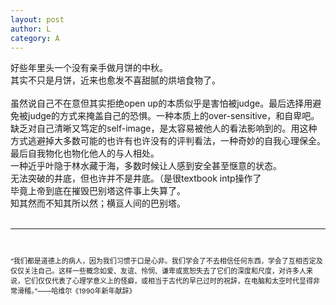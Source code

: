```yaml
---
layout: post
author: L
category: A
---
```


好些年里头一个没有亲手做月饼的中秋。<br>
其实不只是月饼，近来也愈发不喜甜腻的烘培食物了。<br>
<br>
虽然说自己不在意但其实拒绝open up的本质似乎是害怕被judge。最后选择用避免被judge的方式来掩盖自己的恐惧。一种本质上的over-sensitive，和自卑吧。缺乏对自己清晰又笃定的self-image，是太容易被他人的看法影响到的。用这种方式逃避掉大多数可能的也许有也许没有的评判看法，一种奇妙的自我心理保全。<br>
最后自我物化也物化他人的与人相处。<br>
一种近乎叶隐于林水藏于海，多数时候让人感到安全甚至惬意的状态。<br>
无法突破的井底，但也许并不是井底。（是很textbook intp操作了<br>
毕竟上帝到底在摧毁巴别塔这件事上失算了。<br>
知其然而不知其所以然；横亘人间的巴别塔。<br>
<br>
* * *
<br>
<p style = "font-size :11px">“我们都是道德上的病人，因为我们习惯于口是心非。我们学会了不去相信任何东西，学会了互相否定及仅仅关注自己。这样一些概念如爱、友谊、怜悯、谦卑或宽恕失去了它们的深度和尺度，对许多人来说，它们仅仅代表了心理学意义上的怪癖，或相当于古代的早已过时的祝辞，在电脑和太空时代显得非常滑稽。”——哈维尔《1990年新年献辞》</p><br>
